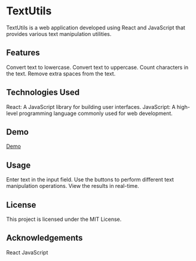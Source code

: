 # TextUtils
TextUtils is a web application developed using React and JavaScript that provides various text manipulation utilities.

## Features
Convert text to lowercase.
Convert text to uppercase.
Count characters in the text.
Remove extra spaces from the text.
## Technologies Used
React: A JavaScript library for building user interfaces.
JavaScript: A high-level programming language commonly used for web development.
## Demo
[Demo]("https://ubednama.github.io/text-utils/)


## Usage
Enter text in the input field.
Use the buttons to perform different text manipulation operations.
View the results in real-time.

## License
This project is licensed under the MIT License.

## Acknowledgements
React
JavaScript
